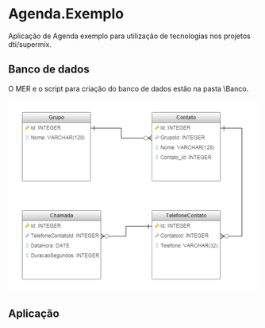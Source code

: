 # Agenda.Exemplo
Aplicação de Agenda exemplo para utilização de tecnologias nos projetos dti/supermix.


## Banco de dados
O MER e o script para criação do banco de dados estão na pasta \Banco.

![MER](/Banco/mer.png)

## Aplicação

